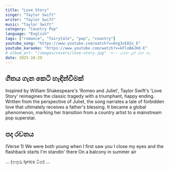 ```yaml
---
title: "Love Story"
singer: "Taylor Swift"
writer: "Taylor Swift"
music: "Taylor Swift"
category: "Country Pop"
language: "English"
tags: ["romance", "fairytale", "pop", "country"]
youtube_song: "https://www.youtube.com/watch?v=8xg3vE8Ie_E"
youtube_karaoke: "https://www.youtube.com/watch?v=kFloBAJHd-E"
# album_art: "/images/covers/love-story.jpg"  <-- මේක දැන් ඕන නෑ
date: 2025-10-29
---
```


## ගීතය ගැන කෙටි හැඳින්වීමක්

Inspired by William Shakespeare's 'Romeo and Juliet', Taylor Swift's 'Love Story' reimagines the classic tragedy with a triumphant, happy ending. Written from the perspective of Juliet, the song narrates a tale of forbidden love that ultimately receives a father's blessing. It became a global phenomenon, marking her transition from a country artist to a mainstream pop superstar.

## පද රචනය

(Verse 1)
We were both young when I first saw you
I close my eyes and the flashback starts
I'm standin' there
On a balcony in summer air

... (ඉතුරු lyrics ටික) ...
